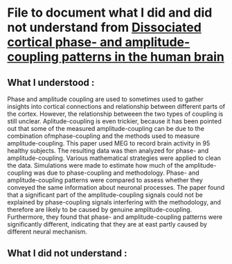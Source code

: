 # File to document what I did and did not understand from [Dissociated cortical phase- and amplitude-coupling patterns in the human brain][1]
## What I understood : 
Phase and amplitude coupling are used to sometimes used to gather insights into cortical connections and relationship between different parts of the cortex. However, the relationship
betweeen the two types of coupling is still unclear. Aplitude-coupling is even trickier, because it has been pointed out that some of the measured amplitude-coupling can be due to
the combination ofmphase-coupling and the methods used to measure amplitude-coupling. This paper used MEG to record brain activity in 95 healthy subjects. The resulting data was then
analyzed for phase- and amplitude-coupling. Various mathematical strategies were applied to clean the data. Simulations were made to estimate how much of the amplitude-coupling was due
to phase-coupling and methodology. Phase- and amplitude-coupling patterns were compared to assess whether they conveyed the same information about neuronal processes. The paper found 
that a significant part of the amplitude-coupling signals could not be explained by phase-coupling signals interfering with the methodology, and therefore are likely to be caused by 
genuine amplitude-coupling. Furthermore, they found that phase- and amplitude-coupling patterns were significantly different, indicating that they are at east partly caused by different 
neural mechanism.


## What I did not understand :


[1]: https://www.biorxiv.org/content/10.1101/485599v2
